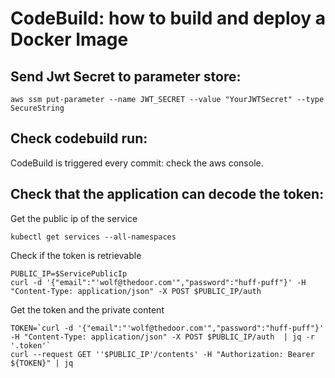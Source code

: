 # CodeBuild: how to build and deploy a Docker Image

## Send Jwt Secret to parameter store:
```
aws ssm put-parameter --name JWT_SECRET --value "YourJWTSecret" --type SecureString
```

## Check codebuild run:
CodeBuild is triggered every commit:
check the aws console.

## Check that the application can decode the token:
Get the public ip of the service
```
kubectl get services --all-namespaces
```
Check if the token is retrievable
```
PUBLIC_IP=$ServicePublicIp
curl -d '{"email":"'wolf@thedoor.com'","password":"huff-puff"}' -H "Content-Type: application/json" -X POST $PUBLIC_IP/auth
```
Get the token and the private content
```
TOKEN=`curl -d '{"email":"'wolf@thedoor.com'","password":"huff-puff"}' -H "Content-Type: application/json" -X POST $PUBLIC_IP/auth  | jq -r '.token'`
curl --request GET ''$PUBLIC_IP'/contents' -H "Authorization: Bearer ${TOKEN}" | jq 
```
